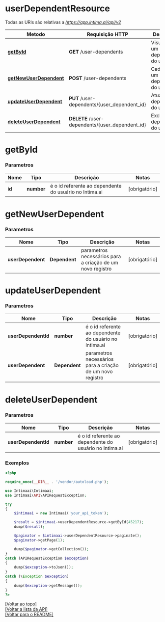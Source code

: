 # **userDependentResource**

Todas as URIs são relativas a *https://app.intima.ai/api/v2*

Metodo | Requisição HTTP | Descrição
------------- | ------------- | -------------
[**getById**](userDependentResource.md#getById) | **GET** /user-dependents | Visualiza um dependente do usuário
[**getNewUserDependent**](userDependentResource.md#getNewUserDependent) | **POST** /user-dependents | Cadastra um novo dependente do usuário
[**updateUserDependent**](userDependentResource.md#updateUserDependent) | **PUT** /user-dependents/{user_dependent_id} | Atualiza um dependente do usuário
[**deleteUserDependent**](userDependentResource.md#deleteUserDependent) | **DELETE** /user-dependents/{user_dependent_id} | Exclui um dependente do usuário

# **getById**

### Parametros

Nome | Tipo | Descrição | Notas
------------- | ------------- | ------------- | -------------
**id** | **number**| é o id referente ao dependente do usuário no Intima.ai | [obrigatório]

# **getNewUserDependent**

### Parametros

Nome | Tipo | Descrição | Notas
------------- | ------------- | ------------- | -------------
**userDependent** | **Dependent**| parametros necessários para a criação de um novo registro | [obrigatório]

# **updateUserDependent**

### Parametros

Nome | Tipo | Descrição | Notas
------------- | ------------- | ------------- | -------------
**userDependentId** | **number**| é o id referente ao dependente do usuário no Intima.ai | [obrigatório]
**userDependent** | **Dependent**| parametros necessários para a criação de um novo registro | [obrigatório]

# **deleteUserDependent**

### Parametros

Nome | Tipo | Descrição | Notas
------------- | ------------- | ------------- | -------------
**userDependentId** | **number**| é o id referente ao dependente do usuário no Intima.ai | [obrigatório]

### Exemplos
```php
<?php

require_once(__DIR__ . '/vendor/autoload.php');

use Intimaai\Intimaai;
use Intimaai\API\APIRequestException;

try 
{
    $intimaai = new Intimaai('your_api_token');

    $result = $intimaai->userDependentResource->getById(45217);
    dump($result);

    $paginator = $intimaai->userDependentResource->paginate();
    $paginator->getPage(1);

    dump($paginator->getCollection());
}
catch (APIRequestException $exception)
{
    dump($exception->toJson());
}
catch (\Exception $exception)
{
    dump($exception->getMessage());
}
?>
```

[[Voltar ao topo]](#)        
[[Voltar a lista da API]](../../README.md#Documentação-para-os-Endpoints-da-API)    
[[Voltar para o README]](../../README.md#Intima.ai---SDK-NodeJS)
